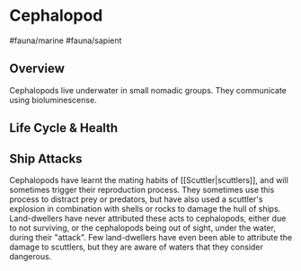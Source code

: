 # Cephalopod
#fauna/marine #fauna/sapient

## Overview
Cephalopods live underwater in small nomadic groups. They communicate using bioluminescense.

## Life Cycle & Health

## Ship Attacks
Cephalopods have learnt the mating habits of [[Scuttler|scuttlers]], and will sometimes trigger their reproduction process. They sometimes use this process to distract prey or predators, but have also used a scuttler's explosion in combination with shells or rocks to damage the hull of ships. Land-dwellers have never attributed these acts to cephalopods, either due to not surviving, or the cephalopods being out of sight, under the water, during their "attack". Few land-dwellers have even been able to attribute the damage to scuttlers, but they are aware of waters that they consider dangerous.